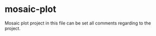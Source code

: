 mosaic-plot
===========

Mosaic plot project
in this file can be set all comments regarding to the project.
